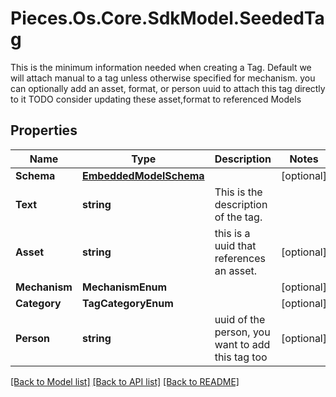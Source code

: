 # Pieces.Os.Core.SdkModel.SeededTag
This is the minimum information needed when creating a Tag.  Default we will attach manual to a tag unless otherwise specified for mechanism.  you can optionally add an asset, format, or person uuid to attach this tag directly to it  TODO consider updating these asset,format to referenced Models

## Properties

Name | Type | Description | Notes
------------ | ------------- | ------------- | -------------
**Schema** | [**EmbeddedModelSchema**](EmbeddedModelSchema.md) |  | [optional] 
**Text** | **string** | This is the description of the tag. | 
**Asset** | **string** | this is a uuid that references an asset. | [optional] 
**Mechanism** | **MechanismEnum** |  | [optional] 
**Category** | **TagCategoryEnum** |  | [optional] 
**Person** | **string** | uuid of the person, you want to add this tag too | [optional] 

[[Back to Model list]](../README.md#documentation-for-models) [[Back to API list]](../README.md#documentation-for-api-endpoints) [[Back to README]](../README.md)


